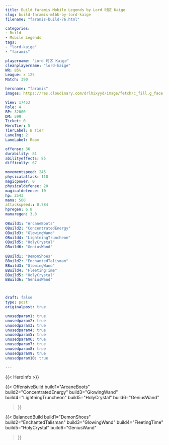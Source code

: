 ```yaml
---
title: Build faramis Mobile Legends by Lord 时区 Kaige
slug: build-faramis-mlbb-by-lord-kaige
filename: "faramis-build-76.html"

categories: 
- Build 
- Mobile Legends
tags: 
- "lord-kaige"
- "faramis"

playername: "Lord 时区 Kaige"
cleanplayername: "lord-kaige"
WR: 85%
League: x 125
Match: 390 

heroname: "faramis"
images: https://res.cloudinary.com/drlhixyyd/image/fetch/c_fill,g_face,f_auto/https://cdn2-build.mobagenie.my.id/p/images/banner/full/faramis.jpg

View: 17453 
Role: 4 
BP: 32000
DM: 599 
Ticket: 0 
HeroTier: 5 
TierLabel: B Tier 
LaneImg: 2
LaneLabel: Roam

offense: 36 
durability: 81 
abilityeffects: 85 
difficulty: 67 

movementspeed: 245
physicalattack: 118
magicpower: 0
physicaldefense: 20
magicaldefense: 10
hp: 2543
mana: 500
attackspeed:: 0.784
hpregen: 6.8
manaregen: 3.8
 
OBuild1: "ArcaneBoots"  
OBuild2: "ConcentratedEnergy" 
OBuild3: "GlowingWand" 
OBuild4: "LightningTruncheon" 
OBuild5: "HolyCrystal" 
OBuild6: "GeniusWand" 
 
BBuild1: "DemonShoes"  
BBuild2: "EnchantedTalisman" 
BBuild3: "GlowingWand" 
BBuild4: "FleetingTime" 
BBuild5: "HolyCrystal" 
BBuild6: "GeniusWand"



draft: false
type: post
originalpost: true

unusedparam1: true
unusedparam2: true
unusedparam3: true
unusedparam4: true
unusedparam5: true
unusedparam6: true
unusedparam7: true
unusedparam8: true
unusedparam9: true
unusedparam10: true

---
```


{{< HeroInfo >}} 

{{< OffensiveBuild 
build1="ArcaneBoots"  
build2="ConcentratedEnergy" 
build3="GlowingWand" 
build4="LightningTruncheon" 
build5="HolyCrystal" 
build6="GeniusWand" 
 >}} 

{{< BalancedBuild 
build1="DemonShoes"  
build2="EnchantedTalisman" 
build3="GlowingWand" 
build4="FleetingTime" 
build5="HolyCrystal" 
build6="GeniusWand" 
 >}}

